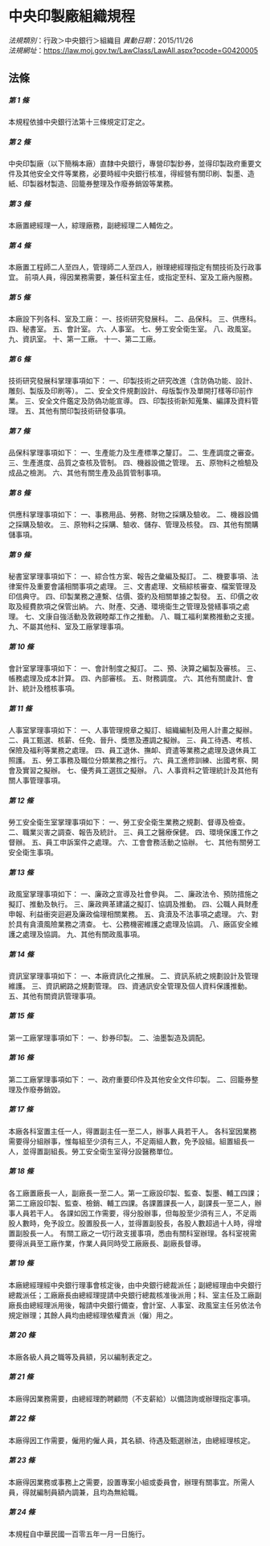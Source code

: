 # 中央印製廠組織規程

*法規類別*：行政＞中央銀行＞組織目
*異動日期*：2015/11/26  
*法規網址*：https://law.moj.gov.tw/LawClass/LawAll.aspx?pcode=G0420005



## 法條
##### 第 1 條
本規程依據中央銀行法第十三條規定訂定之。

##### 第 2 條
中央印製廠（以下簡稱本廠）直隸中央銀行，專營印製鈔券，並得印製政府重要文件及其他安全文件等業務，必要時經中央銀行核准，得經營有關印刷、製墨、造紙、印製器材製造、回籠券整理及作廢券銷毀等業務。

##### 第 3 條
本廠置總經理一人，綜理廠務，副總經理二人輔佐之。

##### 第 4 條
本廠置工程師二人至四人，管理師二人至四人，辦理總經理指定有關技術及行政事宜。
前項人員，得因業務需要，兼任科室主任，或指定至科、室及工廠內服務。

##### 第 5 條
本廠設下列各科、室及工廠：
一、技術研究發展科。
二、品保科。
三、供應科。
四、秘書室。
五、會計室。
六、人事室。
七、勞工安全衛生室。
八、政風室。
九、資訊室。
十、第一工廠。
十一、第二工廠。

##### 第 6 條
技術研究發展科掌理事項如下：
一、印製技術之研究改進（含防偽功能、設計、雕刻、製版及印刷等）。
二、安全文件規劃設計、母版製作及單開打樣等印前作業。
三、安全文件鑑定及防偽功能宣導。
四、印製技術新知蒐集、編譯及資料管理。
五、其他有關印製技術研發事項。

##### 第 7 條
品保科掌理事項如下：
一、生產能力及生產標準之釐訂。
二、生產調度之審查。
三、生產進度、品質之查核及管制。
四、機器設備之管理。
五、原物料之檢驗及成品之檢測。
六、其他有關生產及品質管制事項。

##### 第 8 條
供應科掌理事項如下：
一、事務用品、勞務、財物之採購及驗收。
二、機器設備之採購及驗收。
三、原物料之採購、驗收、儲存、管理及核發。
四、其他有關購儲事項。

##### 第 9 條
秘書室掌理事項如下：
一、綜合性方案、報告之彙編及擬訂。
二、機要事項、法律案件及重要會議相關事項之處理。
三、文書處理、文稿綜核審查、檔案管理及印信典守。
四、印製業務之連繫、估價、簽約及相關單據之製發。
五、印價之收取及經費款項之保管出納。
六、財產、交通、環境衛生之管理及營繕事項之處理。
七、文康自強活動及敦親睦鄰工作之推動。
八、職工福利業務推動之支援。
九、不屬其他科、室及工廠掌理事項。

##### 第 10 條
會計室掌理事項如下：
一、會計制度之擬訂。
二、預、決算之編製及審核。
三、帳務處理及成本計算。
四、內部審核。
五、財務調度。
六、其他有關歲計、會計、統計及稽核事項。

##### 第 11 條
人事室掌理事項如下：
一、人事管理規章之擬訂、組織編制及用人計畫之擬辦。
二、員工甄選、核薪、任免、晉升、獎懲及遷調之擬辦。
三、員工待遇、考核、保險及福利等業務之處理。
四、員工退休、撫卹、資遣等業務之處理及退休員工照護。
五、勞工事務及職位分類業務之推行。
六、員工進修訓練、出國考察、開會及實習之擬辦。
七、優秀員工選拔之擬辦。
八、人事資料之管理統計及其他有關人事管理事項。

##### 第 12 條
勞工安全衛生室掌理事項如下：
一、勞工安全衛生業務之規劃、督導及檢查。
二、職業災害之調查、報告及統計。
三、員工之醫療保健。
四、環境保護工作之督辦。
五、員工申訴案件之處理。
六、工會會務活動之協辦。
七、其他有關勞工安全衛生事項。

##### 第 13 條
政風室掌理事項如下：
一、廉政之宣導及社會參與。
二、廉政法令、預防措施之擬訂、推動及執行。
三、廉政興革建議之擬訂、協調及推動。
四、公職人員財產申報、利益衝突迴避及廉政倫理相關業務。
五、貪瀆及不法事項之處理。
六、對於具有貪瀆風險業務之清查。
七、公務機密維護之處理及協調。
八、廠區安全維護之處理及協調。
九、其他有關政風事項。

##### 第 14 條
資訊室掌理事項如下：
一、本廠資訊化之推展。
二、資訊系統之規劃設計及管理維護。
三、資訊網路之規劃管理。
四、資通訊安全管理及個人資料保護推動。
五、其他有關資訊管理事項。

##### 第 15 條
第一工廠掌理事項如下：
一、鈔券印製。
二、油墨製造及調配。

##### 第 16 條
第二工廠掌理事項如下：
一、政府重要印件及其他安全文件印製。
二、回籠券整理及作廢券銷毀。

##### 第 17 條
本廠各科室置主任一人，得置副主任一至二人，辦事人員若干人。
各科室因業務需要得分組辦事，惟每組至少須有三人，不足兩組人數，免予設組。組置組長一人，並得置副組長。勞工安全衛生室得分設醫務單位。

##### 第 18 條
各工廠置廠長一人，副廠長一至二人。第一工廠設印製、監查、製墨、輔工四課；第二工廠設印製、監查、檢銷、輔工四課。各課置課長一人，副課長一至二人，辦事人員若干人。
各課如因工作需要，得分股辦事，但每股至少須有三人，不足兩股人數時，免予設立。股置股長一人，並得置副股長，各股人數超過十人時，得增置副股長一人。
有關工廠之一切行政支援事項，悉由有關科室辦理。各科室視需要得派員至工廠作業，作業人員同時受工廠廠長、副廠長督導。

##### 第 19 條
本廠總經理經中央銀行理事會核定後，由中央銀行總裁派任；副總經理由中央銀行總裁派任；工廠廠長由總經理提請中央銀行總裁核准後派用；科、室主任及工廠副廠長由總經理派用後，報請中央銀行備查，會計室、人事室、政風室主任另依法令規定辦理；其餘人員均由總經理依權責派（僱）用之。

##### 第 20 條
本廠各級人員之職等及員額，另以編制表定之。

##### 第 21 條
本廠得因業務需要，由總經理酌聘顧問（不支薪給）以備諮詢或辦理指定事項。

##### 第 22 條
本廠得因工作需要，僱用約僱人員，其名額、待遇及甄選辦法，由總經理核定。

##### 第 23 條
本廠得因業務或事務上之需要，設置專案小組或委員會，辦理有關事宜。所需人員，得就編制員額內調兼，且均為無給職。

##### 第 24 條
本規程自中華民國一百零五年一月一日施行。



